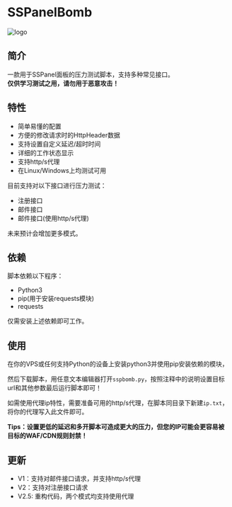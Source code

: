 # SSPanelBomb
![logo](https://pic.rmb.bdstatic.com/bjh/f52f22e8921d1b3e6787ae1a6b0aa196.png)

## 简介
一款用于SSPanel面板的压力测试脚本，支持多种常见接口。  
**仅供学习测试之用，请勿用于恶意攻击！**

## 特性
- 简单易懂的配置
- 方便的修改请求时的HttpHeader数据
- 支持设置自定义延迟/超时时间
- 详细的工作状态显示
- 支持http/s代理
- 在Linux/Windows上均测试可用

目前支持对以下接口进行压力测试：

- 注册接口
- 邮件接口
- 邮件接口(使用http/s代理)

未来预计会增加更多模式。

## 依赖
脚本依赖以下程序：
- Python3
- pip(用于安装requests模块)
- requests

仅需安装上述依赖即可工作。

## 使用
在你的VPS或任何支持Python的设备上安装python3并使用pip安装依赖的模块，

然后下载脚本，用任意文本编辑器打开`sspbomb.py`，按照注释中的说明设置目标url和其他参数最后运行脚本即可！

如需使用代理ip特性，需要准备可用的http/s代理，在脚本同目录下新建`ip.txt`，将你的代理写入此文件即可。

**Tips：设置更低的延迟和多开脚本可造成更大的压力，但您的IP可能会更容易被目标的WAF/CDN规则封禁！**

## 更新
- V1：支持对邮件接口请求，并支持http/s代理
- V2：支持对注册接口请求
- V2.5: 重构代码，两个模式均支持使用代理
